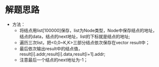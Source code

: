 # 解题思路
- 方法：
	- 将结点用list[100000]保存，list为Node类型，Node中保存结点的地址，结点的data，结点的next地址，list的下标就是结点的地址;
	- 遍历三次list，把<0,0~K,K>三部分结点依次保存在vector<Node> result中；
	- 最后依次输出result中的结点值，result[i].addr,result[i].data,result[i+1].addr;
	- 注意最后一个结点的next地址为-1；
